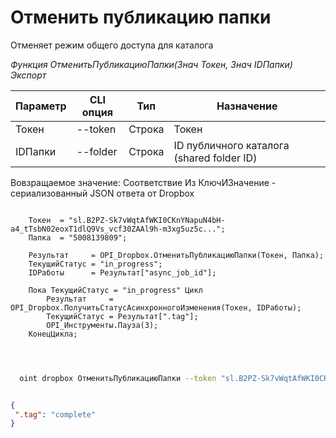 ﻿---
sidebar_position: 2
---

# Отменить публикацию папки
 Отменяет режим общего доступа для каталога


*Функция ОтменитьПубликациюПапки(Знач Токен, Знач IDПапки) Экспорт*

  | Параметр | CLI опция | Тип | Назначение |
  |-|-|-|-|
  | Токен | --token | Строка | Токен |
  | IDПапки | --folder | Строка | ID публичного каталога (shared folder ID) |

  
  Вовзращаемое значение:   Соответствие Из КлючИЗначение - сериализованный JSON ответа от Dropbox

```bsl title="Пример кода"
	
    Токен  = "sl.B2PZ-Sk7vWqtAfWKI0CKnYNapuN4bH-a4_tTsbN02eoxT1dlQ9Vs_vcf30ZAAl9h-m3xg5uz5c...";
    Папка  = "5008139809";
 
    Результат     = OPI_Dropbox.ОтменитьПубликациюПапки(Токен, Папка);
    ТекущийСтатус = "in_progress";
    IDРаботы      = Результат["async_job_id"];
    
    Пока ТекущийСтатус = "in_progress" Цикл
        Результат     = OPI_Dropbox.ПолучитьСтатусАсинхронногоИзменения(Токен, IDРаботы);
        ТекущийСтатус = Результат[".tag"];
        OPI_Инструменты.Пауза(3);
    КонецЦикла;

	
```

```sh title="Пример команд CLI"
    
  oint dropbox ОтменитьПубликациюПапки --token "sl.B2PZ-Sk7vWqtAfWKI0CKnYNapuN4bH-a4_tTsbN02eoxT1dlQ9Vs_vcf30ZAAl9h-m3xg5uz5c..." --folder %folder%

```


```json title="Результат"

{
 ".tag": "complete"
}

```
